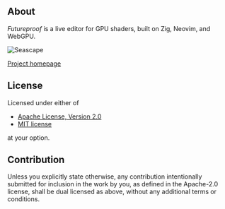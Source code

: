 ## About
*Futureproof* is a live editor for GPU shaders, built on Zig, Neovim, and WebGPU.

![Seascape](https://www.mattkeeter.com/projects/futureproof/seascape.png)

[Project homepage](https://mattkeeter.com/projects/futureproof)

## License

Licensed under either of

 * [Apache License, Version 2.0](http://www.apache.org/licenses/LICENSE-2.0)
 * [MIT license](http://opensource.org/licenses/MIT)

at your option.

## Contribution

Unless you explicitly state otherwise, any contribution intentionally submitted
for inclusion in the work by you, as defined in the Apache-2.0 license, shall be
dual licensed as above, without any additional terms or conditions.

